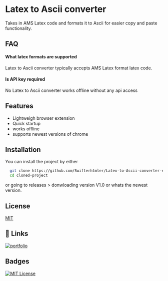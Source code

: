 
# Latex to Ascii converter

Takes in AMS Latex code and formats it to Ascii for easier copy and paste functionality.


## FAQ

#### What latex formats are supported

Latex to Ascii converter typically accepts AMS Latex format latex code.

#### Is API key required

No Latex to Ascii converter works offline without any api access


## Features

- Lightweigh browser extension
- Quick startup
- works offline
- supports newest versions of chrome


## Installation

You can install the project by either

```bash
  git clone https://github.com/Swifterhtmler/Latex-to-Ascii-converter-extension.git
  cd cloned-project
```

or going to releases > donwloading version V1.0 or whats the newest version.

## License

[MIT](https://github.com/Swifterhtmler/Latex-to-Ascii-converter-extension/tree/main?tab=MIT-1-ov-file#)


## 🔗 Links
[![portfolio](https://img.shields.io/badge/my_portfolio-000?style=for-the-badge&logo=ko-fi&logoColor=white)](https://swifterhtmler.github.io/Portfolio/)

## Badges

[![MIT License](https://img.shields.io/badge/License-MIT-green.svg)](https://github.com/Swifterhtmler/Latex-to-Ascii-converter-extension/tree/main?tab=MIT-1-ov-file#)
